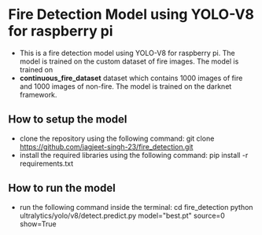 # Fire Detection Model using YOLO-V8 for raspberry pi

- This is a fire detection model using YOLO-V8 for raspberry pi. The model is trained on the custom dataset of fire images. The model is trained on
- **continuous_fire_dataset** dataset which contains 1000 images of fire and 1000 images of non-fire. The model is trained on the darknet framework.

## How to setup the model

- clone the repository using the following command:
  git clone https://github.com/jagjeet-singh-23/fire_detection.git
- install the required libraries using the following command:
  pip install -r requirements.txt

## How to run the model

- run the following command inside the terminal:
  cd fire_detection
  python ultralytics/yolo/v8/detect.predict.py model="best.pt" source=0 show=True
